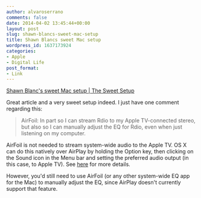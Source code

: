 ```yaml
---
author: alvaroserrano
comments: false
date: 2014-04-02 13:45:44+00:00
layout: post
slug: shawn-blancs-sweet-mac-setup
title: Shawn Blancs sweet Mac setup
wordpress_id: 1637173924
categories:
- Apple
- Digital Life
post_format:
- Link
---
```


[Shawn Blanc's sweet Mac setup | The Sweet Setup](http://thesweetsetup.com/shawn-blancs-sweet-mac-setup/)

Great article and a very sweet setup indeed. I just have one comment regarding this:



<blockquote>AirFoil: In part so I can stream Rdio to my Apple TV-connected stereo, but also so I can manually adjust the EQ for Rdio, even when just listening on my computer.</blockquote>



AirFoil is not needed to stream system-wide audio to the Apple TV. OS X can do this natively over AirPlay by holding the Option key, then clicking on the Sound icon in the Menu bar and setting the preferred audio output (in this case, to Apple TV). See [here](http://osxdaily.com/2012/08/01/stream-all-mac-system-audio-over-airplay-os-x/) for more details. 

However, you'd still need to use AirFoil (or any other system-wide EQ app for the Mac) to manually adjust the EQ, since AirPlay doesn't currently support that feature.
